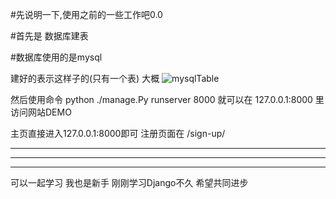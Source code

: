 #先说明一下,使用之前的一些工作吧0.0

#首先是 数据库建表

#数据库使用的是mysql

建好的表示这样子的(只有一个表) 大概
![mysqlTable](./createTables.png)

然后使用命令  python ./manage.Py runserver 8000
就可以在 127.0.0.1:8000 里访问网站DEMO

主页直接进入127.0.0.1:8000即可  注册页面在 /sign-up/


-------------------------------------
-------------------------------------
---------------------------------------
可以一起学习 我也是新手 刚刚学习Django不久 希望共同进步
